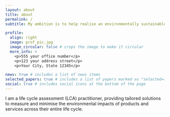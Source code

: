 ```yaml
---
layout: about
title: about
permalink: /
subtitle: My ambition is to help realise an environmentally sustainable, socially just, and economically thriving society.  #<a href='#'>Affiliations</a>. Address. Contacts. Motto. Etc.

profile:
  align: right
  image: prof_pic.jpg
  image_circular: false # crops the image to make it circular
  more_info: >
    <p>555 your office number</p>
    <p>123 your address street</p>
    <p>Your City, State 12345</p>

news: true # includes a list of news items
selected_papers: true # includes a list of papers marked as "selected={true}"
social: true # includes social icons at the bottom of the page
---
```


I am a life cycle assessment (LCA) practitioner, providing tailored solutions to measure and minimise the environmental impacts of products and services across their entire life cycle.